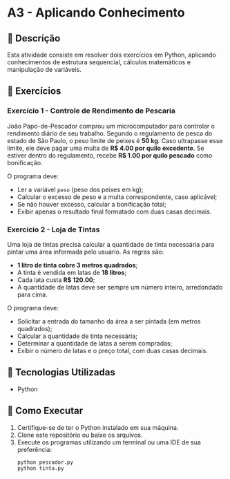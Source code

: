 # A3 - Aplicando Conhecimento

## 📌 Descrição
Esta atividade consiste em resolver dois exercícios em Python, aplicando conhecimentos de estrutura sequencial, cálculos matemáticos e manipulação de variáveis.

## 📝 Exercícios

### Exercício 1 - Controle de Rendimento de Pescaria
João Papo-de-Pescador comprou um microcomputador para controlar o rendimento diário de seu trabalho. Segundo o regulamento de pesca do estado de São Paulo, o peso limite de peixes é **50 kg**. Caso ultrapasse esse limite, ele deve pagar uma multa de **R$ 4.00 por quilo excedente**. Se estiver dentro do regulamento, recebe **R$ 1.00 por quilo pescado** como bonificação.

O programa deve:
- Ler a variável `peso` (peso dos peixes em kg);
- Calcular o excesso de peso e a multa correspondente, caso aplicável;
- Se não houver excesso, calcular a bonificação total;
- Exibir apenas o resultado final formatado com duas casas decimais.

### Exercício 2 - Loja de Tintas
Uma loja de tintas precisa calcular a quantidade de tinta necessária para pintar uma área informada pelo usuário. As regras são:
- **1 litro de tinta cobre 3 metros quadrados**;
- A tinta é vendida em latas de **18 litros**;
- Cada lata custa **R$ 120.00**;
- A quantidade de latas deve ser sempre um número inteiro, arredondado para cima.

O programa deve:
- Solicitar a entrada do tamanho da área a ser pintada (em metros quadrados);
- Calcular a quantidade de tinta necessária;
- Determinar a quantidade de latas a serem compradas;
- Exibir o número de latas e o preço total, com duas casas decimais.

## 🚀 Tecnologias Utilizadas
- Python

## 📂 Como Executar
1. Certifique-se de ter o Python instalado em sua máquina.
2. Clone este repositório ou baixe os arquivos.
3. Execute os programas utilizando um terminal ou uma IDE de sua preferência:
   ```bash
   python pescador.py
   python tinta.py
   ```
